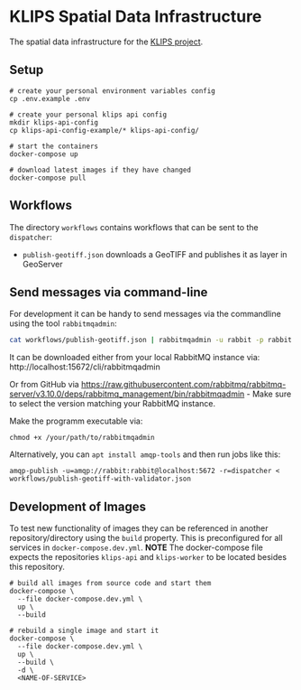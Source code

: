 # KLIPS Spatial Data Infrastructure

The spatial data infrastructure for the [KLIPS project](http://www.klips-projekt.de/).

## Setup

```shell
# create your personal environment variables config
cp .env.example .env

# create your personal klips api config
mkdir klips-api-config
cp klips-api-config-example/* klips-api-config/

# start the containers
docker-compose up

# download latest images if they have changed
docker-compose pull
```

## Workflows

The directory `workflows` contains workflows that can be sent to the `dispatcher`:

- `publish-geotiff.json` downloads a GeoTIFF and publishes it as layer in GeoServer

## Send messages via command-line

For development it can be handy to send messages via the commandline using the tool `rabbitmqadmin`:

```bash
cat workflows/publish-geotiff.json | rabbitmqadmin -u rabbit -p rabbit publish exchange=amq.default routing_key=dispatcher
```

It can be downloaded either from your local RabbitMQ instance via: http://localhost:15672/cli/rabbitmqadmin

Or from GitHub via https://raw.githubusercontent.com/rabbitmq/rabbitmq-server/v3.10.0/deps/rabbitmq_management/bin/rabbitmqadmin - Make sure to select the version matching your RabbitMQ instance.

Make the programm executable via:

```shell
chmod +x /your/path/to/rabbitmqadmin
```

Alternatively, you can `apt install amqp-tools` and then run jobs like this:

```shell
amqp-publish -u=amqp://rabbit:rabbit@localhost:5672 -r=dispatcher < workflows/publish-geotiff-with-validator.json
```

## Development of Images

To test new functionality of images they can be referenced in another repository/directory using the `build` property. This is preconfigured for all services in `docker-compose.dev.yml`. **NOTE** The docker-compose file expects the repositories `klips-api` and `klips-worker` to be located besides this repository.

```shell
# build all images from source code and start them
docker-compose \
  --file docker-compose.dev.yml \
  up \
  --build

# rebuild a single image and start it
docker-compose \
  --file docker-compose.dev.yml \
  up \
  --build \
  -d \
  <NAME-OF-SERVICE>
```
